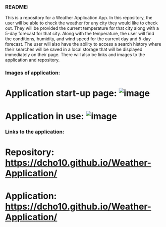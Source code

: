 ### README:

This is a repository for a Weather Application App. 
In this repository, the user will be able to check the weather for any city they would like to check out. They will be provided the current temperature for that city along with a 5-day forecast for that city.
Along with the temperature, the user will find the conditions, humidity, and wind speed for the current day and 5-day forecast.
The user will also have the ability to access a search history where their searches will be saved in a local storage that will be displayed immediately on their page.
There will also be links and images to the application and repository.

### Images of application:

# Application start-up page: ![image](https://github.com/dcho10/Weather-Application/assets/153252185/0c108502-9721-4e93-b5e3-9840d6238788)
# Application in use: ![image](https://github.com/dcho10/Weather-Application/assets/153252185/c9bd11f4-eb70-49f6-a623-7cfbb3dce979)

### Links to the application:

# Repository: https://dcho10.github.io/Weather-Application/
# Application: https://dcho10.github.io/Weather-Application/
